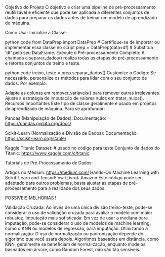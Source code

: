Objetivo do Projeto O objetivo é criar uma pipeline de pré-processamento reutilizável e eficiente que pode ser aplicada a diferentes conjuntos de dados para preparar os dados antes de treinar um modelo de aprendizado de máquina.

Como Usar Inicialize a Classe:

python code from DataPrep import DataPrep # Certifique-se de importar ou implementar essa classe no script prep = DataPrep(data=df) # Substitua 'df' pelo seu DataFrame. Execute o Pré-processamento Completo: A chamada a separar_dados() realiza todas as etapas de pré-processamento e retorna conjuntos de treino e teste.

python code treino, teste = prep.separar_dados() Customize o Código: Se necessário, personalize os métodos para lidar com o seu conjunto de dados. Por exemplo:

Adapte as colunas em remover_variaveis() para remover outras irrelevantes. Ajuste a estratégia de imputação de valores nulos em tratar_nulos(). Recursos Importantes Este tipo de classe geralmente é usado em projetos de aprendizado de máquina. Para se aprofundar:

Pandas (Manipulação de Dados): Documentação: https://pandas.pydata.org/docs/

Scikit-Learn (Normalização e Divisão de Dados): Documentação: https://scikit-learn.org/stable/

Kaggle Titanic Dataset: # usado no codigo para teste Conjunto de dados do Titanic: https://www.kaggle.com/c/titanic

Tutorials de Pré-Processamento de Dados:

Artigos no Medium: https://medium.com/ Hands-On Machine Learning with Scikit-Learn and TensorFlow (Livro): Amazon Este código pode ser adaptado para outros problemas, basta ajustar as etapas de pré-processamento para a realidade dos seus dados.

POSSIVEIS MELHORIAS !

Validação Cruzada: Ao invés de uma única divisão treino-teste, pode-se considerar o uso de validação cruzada para avaliar o modelo com maior robustez. Imputação mais sofisticada: Em vez de usar a mediana para imputação, pode-se considerar o uso de modelos de machine learning, como o KNN ou modelos de regressão, para imputação. Otimizando a normalização: O uso de normalização ou padronização depende do algoritmo que você usará depois. Algoritmos baseados em distância, como KNN, geralmente se beneficiam de normalização, enquanto modelos baseados em árvore, como Random Forest, não são tão sensíveis.
